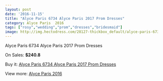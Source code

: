 ```yaml
---
layout: post
date: '2016-11-15'
title: "Alyce Paris 6734 Alyce Paris 2017 Prom Dresses"
category: Alyce Paris  2016
tags: ["rosy","wedding","prom","dresses","bridesmaid"]
image: http://img.hectodress.com/28127-thickbox_default/alyce-paris-6734-alyce-paris-2012-prom-dresses.jpg
---
```

Alyce Paris 6734 Alyce Paris 2017 Prom Dresses

On Sales: **$240.8**
<a href="https://www.hectodress.com/alyce-paris-2013/13121-alyce-paris-6734-alyce-paris-2012-prom-dresses.html"><amp-img layout="responsive" width="600" height="600" src="//img.hectodress.com/28127-thickbox_default/alyce-paris-6734-alyce-paris-2012-prom-dresses.jpg" alt="Alyce Paris 6734 Alyce Paris 2017 Prom Dresses 0" /></a>
<a href="https://www.hectodress.com/alyce-paris-2013/13121-alyce-paris-6734-alyce-paris-2012-prom-dresses.html"><amp-img layout="responsive" width="600" height="600" src="//img.hectodress.com/28128-thickbox_default/alyce-paris-6734-alyce-paris-2012-prom-dresses.jpg" alt="Alyce Paris 6734 Alyce Paris 2017 Prom Dresses 1" /></a>

Buy it: [Alyce Paris 6734 Alyce Paris 2017 Prom Dresses](https://www.hectodress.com/alyce-paris-2013/13121-alyce-paris-6734-alyce-paris-2012-prom-dresses.html "Alyce Paris 6734 Alyce Paris 2017 Prom Dresses")

View more: [Alyce Paris  2016](https://www.hectodress.com/203-alyce-paris-2013 "Alyce Paris  2016")